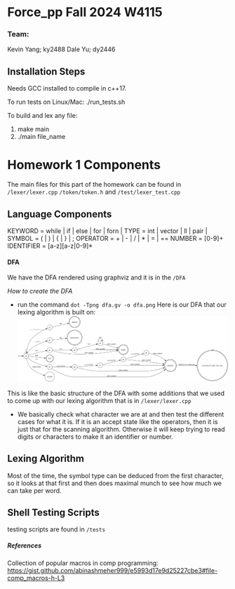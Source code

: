 # Force_pp Fall 2024 W4115

### Team:
Kevin Yang; ky2488
Dale Yu; dy2446

## Installation Steps
Needs GCC installed to compile in c++17.

To run tests on Linux/Mac:
./run_tests.sh

To build and lex any file:
1. make main
2. ./main file_name 


# Homework 1 Components
The main files for this part of the homework can be found in `/lexer/lexer.cpp` `/token/token.h` and `/test/lexer_test.cpp`
## Language Components
KEYWORD = while | if | else | for | forn | 
TYPE = int | vector | ll | pair | 
SYMBOL = ( | ) | { | } | ;
OPERATOR = + | - | / | * | = | ==
NUMBER = [0-9]+
IDENTIFIER = [a-z][a-z|0-9]*

#### DFA 
We have the DFA rendered using graphviz and it is in the `/DFA`

*How to create the DFA*
- run the command `dot -Tpng dfa.gv -o dfa.png` 
Here is our DFA that our lexing algorithm is built on:
![DFA picture](/DFA/dfa.png)

This is like the basic structure of the DFA with some additions that we used to come up with our lexing algorithm that is in `/lexer/lexer.cpp`
- We basically check what character we are at and then test the different cases for what it is. If it is an accept state like the operators, then it is just that for the scanning algorithm. Otherwise it will keep trying to read digits or characters to make it an identifier or number.

  
## Lexing Algorithm
Most of the time, the symbol type can be deduced from the first character, so it looks at that first and then does maximal munch to see how much we can take per word. 

## Shell Testing Scripts
testing scripts are found in `/tests`

##### References 
Collection of popular macros in comp programming: https://gist.github.com/abinashmeher999/e5993d17e9d25227cbe3#file-comp_macros-h-L3
